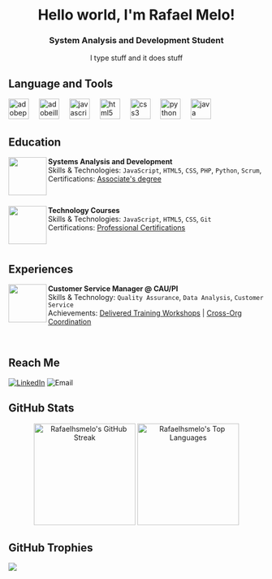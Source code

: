 <h1 align = "center"> Hello world, I'm Rafael Melo! </h1> 
<h3 align = "center"> System Analysis and Development Student </h3>
<p align = "center"> I type stuff and it does stuff </p>

## Language and Tools 
<div align="left">
  <img src="https://cdn.simpleicons.org/adobephotoshop/31A8FF" height="40" alt="adobephotoshop logo"  />
  <img width="12" />
  <img src="https://cdn.simpleicons.org/adobeillustrator/FF9A00" height="40" alt="adobeillustrator logo"  />
  <img width="12" />
  <img src="https://skillicons.dev/icons?i=js" height="40" alt="javascript logo"  />
  <img width="12" />
  <img src="https://skillicons.dev/icons?i=html" height="40" alt="html5 logo"  />
  <img width="12" />
  <img src="https://skillicons.dev/icons?i=css" height="40" alt="css3 logo"  />
  <img width="12" />
  <img src="https://skillicons.dev/icons?i=py" height="40" alt="python logo"  />
  <img width="12" />
  <img src="https://cdn4.iconfinder.com/data/icons/logos-and-brands/512/181_Java_logo_logos-512.png" height="40" alt="java logo"  />
  <img width="12" />


</div>

## Education

<!--Estácio-->
[<img align="left" height="75px" width="75px"
src="https://media.licdn.com/dms/image/D4D0BAQFXVD-G0bC6og/company-logo_200_200/0/1698864015822/estacio_logo?e=1730332800&v=beta&t=qbKEhodtNFvlXRIvOKdXRy_JH621IAYQt7fkN-C2HTA"/>](https://www.linkedin.com/school/estacio/)

**Systems Analysis and Development** \
Skills & Technologies: `JavaScript`, `HTML5`, `CSS`, `PHP`, `Python`, `Scrum`,\
Certifications: [Associate's degree](https://matriculas.estacio.br/graduacao/analise-desenvolvimento-sistemas)

<br/>

<!--Alura-->
[<img align="left" height="75px" width="75px"
src="https://media.licdn.com/dms/image/D4D0BAQEZkMsv5FwbDA/company-logo_200_200/0/1710187635900/aluracursos_logo?e=1730332800&v=beta&t=niRHptz_ciGxhNtVBeAwgCjB_1nQX_Qt8NdYpLPU74c"/>](https://www.linkedin.com/school/aluracursos/)

**Technology Courses** \
Skills & Technologies: `JavaScript`, `HTML5`, `CSS`, `Git`\
Certifications: [Professional Certifications](https://cursos.alura.com.br/user/rafaelhsmelo)

<br/>

## Experiences

[<img align="left" height="75px" width="75px"
src="https://media.licdn.com/dms/image/D560BAQFAh5mrV_URNw/company-logo_200_200/0/1719257164288?e=1730332800&v=beta&t=d8o7KVnigKzdSNwS9GbIlJhOph5K2p7Uf-B88EnWwWM"/>](https://www.caupi.gov.br)

**Customer Service Manager @ CAU/PI** \
Skills & Technology: `Quality Assurance`, `Data Analysis`, `Customer Service`\
Achievements: [Delivered Training Workshops](https://www.caupi.gov.br/?p=22012) |  [Cross-Org Coordination](https://www.caupi.gov.br/?p=22025)

<br/>

## Reach Me
[![LinkedIn](https://img.shields.io/badge/LinkedIn-%230077B5.svg?logo=linkedin&logoColor=white)](https://linkedin.com/in/rafaelhsmelo)
![Email](https://img.shields.io/badge/Email-EA4335?style=flat&logo=gmail&logoColor=white)

## GitHub Stats

<div align="center">
  <img src="https://github-readme-streak-stats.herokuapp.com/?user=rafaelhsmelo&theme=dark" alt="Rafaelhsmelo's GitHub Streak" style="height: 200px; width: auto;" />
  <img src="https://github-readme-stats.vercel.app/api/top-langs/?username=rafaelhsmelo&layout=compact&theme=dark" alt="Rafaelhsmelo's Top Languages" style="height: 200px; width: auto;" />
</div>





## GitHub Trophies
![](https://github-profile-trophy.vercel.app/?username=rafaelhsmelo&theme=dark&no-frame=false&no-bg=true&margin-w=4)
